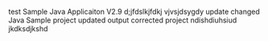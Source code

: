 test
Sample Java Applicaiton V2.9
d;jfdslkjfdkj
vjvsjdsygdy
update
changed Java
Sample project
updated output
corrected project
ndishdiuhsiud
jkdksdjkshd
